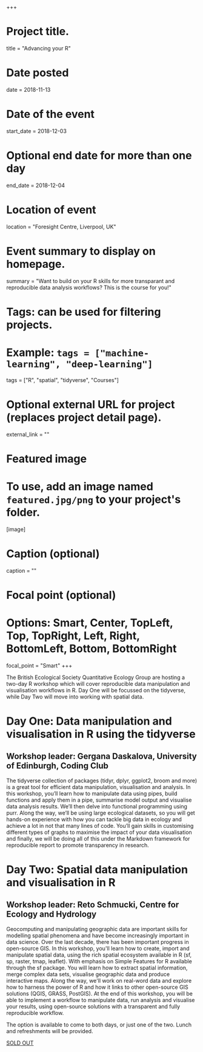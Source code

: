 +++
# Project title.
title = "Advancing your R"

# Date posted
date = 2018-11-13

# Date of the event
start_date = 2018-12-03

# Optional end date for more than one day
end_date = 2018-12-04

# Location of event
location = "Foresight Centre, Liverpool, UK"

# Event summary to display on homepage.
summary = "Want to build on your R skills for more transparant and reproducible data analysis workflows? This is the course for you!"

# Tags: can be used for filtering projects.
# Example: `tags = ["machine-learning", "deep-learning"]`
tags = ["R", "spatial", "tidyverse", "Courses"]

# Optional external URL for project (replaces project detail page).
external_link = ""

# Featured image
# To use, add an image named `featured.jpg/png` to your project's folder. 
[image]
  # Caption (optional)
  caption = ""

  # Focal point (optional)
  # Options: Smart, Center, TopLeft, Top, TopRight, Left, Right, BottomLeft, Bottom, BottomRight
  focal_point = "Smart"
+++

The British Ecological Society Quantitative Ecology Group are hosting a two-day R workshop which will cover reproducible data manipulation and visualisation workflows in R. Day One will be focussed on the tidyverse, while Day Two will move into working with spatial data.

# Day One: Data manipulation and visualisation in R using the tidyverse

## Workshop leader: Gergana Daskalova, University of Edinburgh, Coding Club

The tidyverse collection of packages (tidyr, dplyr, ggplot2, broom and more) is a great tool for efficient data manipulation, visualisation and analysis. In this workshop, you’ll learn how to manipulate data using pipes, build functions and apply them in a pipe, summarise model output and visualise data analysis results. We’ll then delve into functional programming using purr. Along the way, we’ll be using large ecological datasets, so you will get hands-on experience with how you can tackle big data in ecology and achieve a lot in not that many lines of code. You’ll gain skills in customising different types of graphs to maximise the impact of your data visualisation and finally, we will be doing all of this under the Markdown framework for reproducible report to promote transparency in research.

# Day Two: Spatial data manipulation and visualisation in R

## Workshop leader: Reto Schmucki, Centre for Ecology and Hydrology

Geocomputing and manipulating geographic data are important skills for modelling spatial phenomena and have become increasingly important in data science. Over the last decade, there has been important progress in open-source GIS. In this workshop, you'll learn how to create, import and manipulate spatial data, using the rich spatial ecosystem available in R (sf, sp, raster, tmap, leaflet). With emphasis on Simple Features for R available through the sf package. You will learn how to extract spatial information, merge complex data sets, visualise geographic data and produce interactive maps. Along the way, we'll work on real-word data and explore how to harness the power of R and how it links to other open-source GIS solutions (QGIS, GRASS, PostGIS). At the end of this workshop, you will be able to implement a workflow to manipulate data, run analysis and visualise your results, using open-source solutions with a transparent and fully reproducible workflow.

The option is available to come to both days, or just one of the two. Lunch and refreshments will be provided.

[SOLD OUT](https://www.eventbrite.co.uk/e/advancing-your-r-tickets-49210051589)